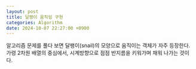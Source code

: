 ```yaml
---
layout: post
title: 달팽이 움직임 구현
categories: Algorithm
date: 2024-10-07 22:27:00 +0900
---
```

알고리즘 문제를 풀다 보면 달팽이(snail)의 모양으로 움직이는 객체가 자주 등장한다. 가령 2차원 배열의 중심에서, 시계방향으로 점점 반지름을 키워가며 채워 나가는 것이다.

